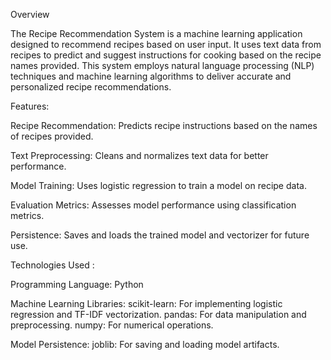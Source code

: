 Overview

The Recipe Recommendation System is a machine learning application designed to recommend recipes based on user input. It uses text data from recipes to predict and suggest instructions for cooking based on the recipe names provided. This system employs natural language processing (NLP) techniques and machine learning algorithms to deliver accurate and personalized recipe recommendations.

Features:

Recipe Recommendation: Predicts recipe instructions based on the names of recipes provided.

Text Preprocessing: Cleans and normalizes text data for better performance.

Model Training: Uses logistic regression to train a model on recipe data.

Evaluation Metrics: Assesses model performance using classification metrics.

Persistence: Saves and loads the trained model and vectorizer for future use.

Technologies Used :

Programming Language: Python

Machine Learning Libraries:
             scikit-learn: For implementing logistic regression and TF-IDF vectorization.
             pandas: For data manipulation and preprocessing.
             numpy: For numerical operations.
             
Model Persistence:
joblib: For saving and loading model artifacts.
